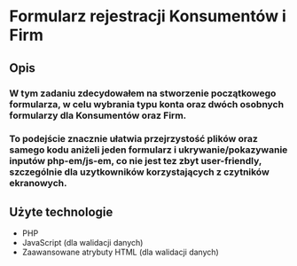 # Formularz rejestracji Konsumentów i Firm

## Opis

### W tym zadaniu zdecydowałem na stworzenie początkowego formularza, w celu wybrania typu konta oraz dwóch osobnych formularzy dla Konsumentów oraz Firm.

### To podejście znacznie ułatwia przejrzystość plików oraz samego kodu aniżeli jeden formularz i ukrywanie/pokazywanie inputów php-em/js-em, co nie jest tez zbyt user-friendly, szczególnie dla uzytkowników korzystających z czytników ekranowych.

## Użyte technologie

* PHP
* JavaScript (dla walidacji danych)
* Zaawansowane atrybuty HTML (dla walidacji danych)
